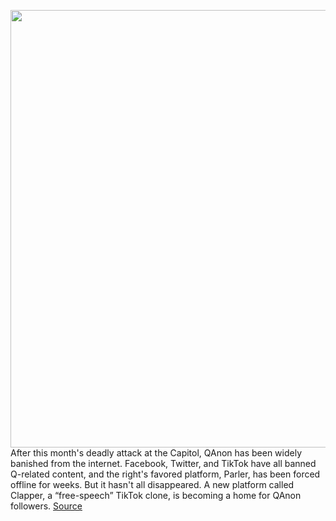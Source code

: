 <img src='https://cdn.vox-cdn.com/thumbor/cpn8PIhYNxqqzlbxa-OWO4zknlg=/0x0:512x250/1200x800/filters:focal(216x85:296x165)/cdn.vox-cdn.com/uploads/chorus_image/image/68734687/unnamed.0.jpg' width='700px' /><br/>
After this month's deadly attack at the Capitol, QAnon has been widely banished from the internet. Facebook, Twitter, and TikTok have all banned Q-related content, and the right's favored platform, Parler, has been forced offline for weeks. But it hasn't all disappeared. A new platform called Clapper, a “free-speech” TikTok clone, is becoming a home for QAnon followers.
<a href='https://www.theverge.com/2021/1/28/22254411/clapper-parler-gab-qanon-tiktok-free-speech'> Source <a/>